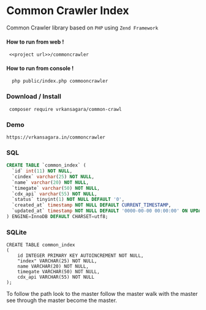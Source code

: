 Common Crawler Index
=====================

Common Crawler library based on `PHP` using `Zend Framework`

#### How to run from web !

``` <<project url>>/commoncrawler```

#### How to run from console !

```  php public/index.php commooncrawler```


### Download / Install
~~~
 composer require vrkansagara/common-crawl
~~~

### Demo

`https://vrkansagara.in/commoncrawler`

### SQL

~~~sql
CREATE TABLE `common_index` (
  `id` int(11) NOT NULL,
  `cindex` varchar(25) NOT NULL,
  `name` varchar(20) NOT NULL,
  `timegate` varchar(50) NOT NULL,
  `cdx_api` varchar(55) NOT NULL,
  `status` tinyint(1) NOT NULL DEFAULT '0',
  `created_at` timestamp NOT NULL DEFAULT CURRENT_TIMESTAMP,
  `updated_at` timestamp NOT NULL DEFAULT '0000-00-00 00:00:00' ON UPDATE CURRENT_TIMESTAMP
) ENGINE=InnoDB DEFAULT CHARSET=utf8;

~~~

### SQLite
~~~sqlite
CREATE TABLE common_index
(
    id INTEGER PRIMARY KEY AUTOINCREMENT NOT NULL,
    "index" VARCHAR(25) NOT NULL,
    name VARCHAR(20) NOT NULL,
    timegate VARCHAR(50) NOT NULL,
    cdx_api VARCHAR(55) NOT NULL
);
~~~


To follow the path 
look to the master 
follow the master 
walk with the master 
see through the master 
become the master.


